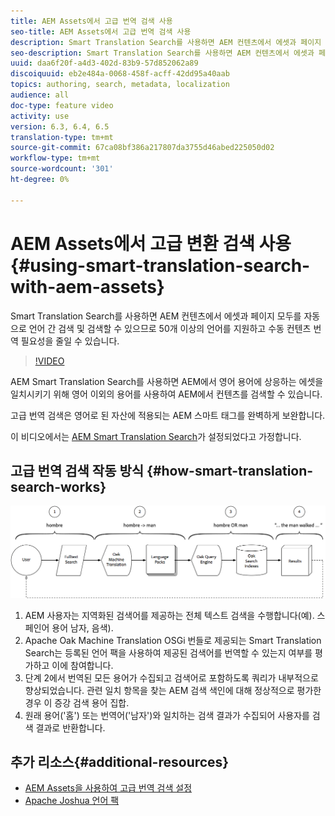 ```yaml
---
title: AEM Assets에서 고급 번역 검색 사용
seo-title: AEM Assets에서 고급 번역 검색 사용
description: Smart Translation Search를 사용하면 AEM 컨텐츠에서 에셋과 페이지 모두를 자동으로 언어 간 검색 및 검색할 수 있으므로 50개 이상의 언어를 지원하고 수동 컨텐츠 번역 필요성을 줄일 수 있습니다.
seo-description: Smart Translation Search를 사용하면 AEM 컨텐츠에서 에셋과 페이지 모두를 자동으로 언어 간 검색 및 검색할 수 있으므로 50개 이상의 언어를 지원하고 수동 컨텐츠 번역 필요성을 줄일 수 있습니다.
uuid: daa6f20f-a4d3-402d-83b9-57d852062a89
discoiquuid: eb2e484a-0068-458f-acff-42dd95a40aab
topics: authoring, search, metadata, localization
audience: all
doc-type: feature video
activity: use
version: 6.3, 6.4, 6.5
translation-type: tm+mt
source-git-commit: 67ca08bf386a217807da3755d46abed225050d02
workflow-type: tm+mt
source-wordcount: '301'
ht-degree: 0%

---
```



# AEM Assets에서 고급 변환 검색 사용{#using-smart-translation-search-with-aem-assets}

Smart Translation Search를 사용하면 AEM 컨텐츠에서 에셋과 페이지 모두를 자동으로 언어 간 검색 및 검색할 수 있으므로 50개 이상의 언어를 지원하고 수동 컨텐츠 번역 필요성을 줄일 수 있습니다.

>[!VIDEO](https://video.tv.adobe.com/v/21297/?quality=9&learn=on)

AEM Smart Translation Search를 사용하면 AEM에서 영어 용어에 상응하는 에셋을 일치시키기 위해 영어 이외의 용어를 사용하여 AEM에서 컨텐츠를 검색할 수 있습니다.

고급 번역 검색은 영어로 된 자산에 적용되는 AEM 스마트 태그를 완벽하게 보완합니다.

이 비디오에서는 [AEM Smart Translation Search](smart-translation-search-technical-video-setup.md)가 설정되었다고 가정합니다.

## 고급 번역 검색 작동 방식 {#how-smart-translation-search-works}

![고급 번역 검색 흐름 다이어그램](assets/smart-translation-search-flow.png)

1. AEM 사용자는 지역화된 검색어를 제공하는 전체 텍스트 검색을 수행합니다(예). 스페인어 용어 남자, 음색).
2. Apache Oak Machine Translation OSGi 번들로 제공되는 Smart Translation Search는 등록된 언어 팩을 사용하여 제공된 검색어를 번역할 수 있는지 여부를 평가하고 이에 참여합니다.
3. 단계 2에서 번역된 모든 용어가 수집되고 검색어로 포함하도록 쿼리가 내부적으로 향상되었습니다. 관련 일치 항목을 찾는 AEM 검색 색인에 대해 정상적으로 평가한 경우 이 증강 검색 용어 집합.
4. 원래 용어(&#39;홈&#39;) 또는 번역어(&#39;남자&#39;)와 일치하는 검색 결과가 수집되어 사용자를 검색 결과로 반환합니다.

## 추가 리소스{#additional-resources}

* [AEM Assets을 사용하여 고급 번역 검색 설정](smart-translation-search-technical-video-setup.md)
* [Apache Joshua 언어 팩](https://cwiki.apache.org/confluence/display/JOSHUA/Language+Packs)